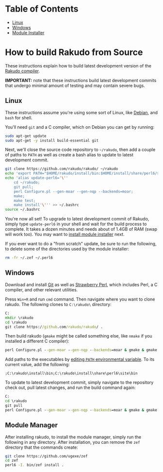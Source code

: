 # Table of Contents

- [Linux](#linux)
- [Windows](#windows)
- [Module Installer](#module-installer)


# How to build Rakudo from Source

These instructions explain how to build latest development version
of the [Rakudo compiler](https://perl6.org/).

**IMPORTANT:** note that these instructions build latest development commits
that undergo minimal amount of testing and may contain severe bugs.

## Linux

These instructions assume you're using some sort of Linux, like
[Debian](https://www.debian.org/), and `bash` for shell.

You'll need `git` and a C compiler, which on Debian you can get by running:

```bash
sudo apt-get update
sudo apt-get -y install build-essential git
```

Next, we'll close the source code repository to `~/rakudo`, then add a couple
of paths to `PATH` as well as create a bash alias to update to latest
development commit.

```bash
git clone https://github.com/rakudo/rakudo/ ~/rakudo
echo 'export PATH="$HOME/rakudo/install/bin:$HOME/install/share/perl6/site/bin:$PATH"' >> ~/.bashrc
echo 'alias update-perl6='\''
    cd ~/rakudo;
    git pull;
    perl Configure.pl --gen-moar --gen-nqp --backends=moar;
    make;
    make test;
    make install'\''' >> ~/.bashrc
source ~/.bashrc
```

You're now all set! To upgrade to latest development commit of Rakudo, simply
type `update-perl6` in your shell and wait for the build process to complete. It takes a dozen minutes and needs about of 1.4GB of RAM (swap will work too).
You may want to [install module installer](#module-installer) next.

If you ever want to do a "from scratch" update, be sure to run the following,
to delete some of the directories used by the module installer:

```bash
rm -fr ~/.zef ~/.perl6
```

## Windows

Download and install [Git](https://git-scm.com/download/win) as well as
[Strawberry Perl](http://strawberryperl.com/), which includes Perl,
a C compiler, and other relevant utilities.

Press `Win+R` and run `cmd` command. Then navigate where you want to clone
rakudo. The following clones to `C:\rakudo\` directory:

```cmd
C:
mkdir \rakudo
cd \rakudo
git clone https://github.com/rakudo/rakudo/ .
```

Then build rakudo (`gmake` might be called something else, like `nmake` if
you installed a different C compiler):

```cmd
perl Configure.pl --gen-moar --gen-nqp --backends=moar & gmake & gmake test & gmake install
```

Add paths to the executables by [editing `PATH` environmental
variable](https://www.google.com/search?q=windows+edit+environmental+variables&ie=utf-8&oe=utf-8). To its current value, add the following:

```
;C:\rakudo\install\bin;C:\rakudo\install\share\perl6\site\bin
```

To update to latest development commit, simply navigate to the repository
check out, pull latest changes, and run the build command again:
```cmd
C:
cd \rakudo
git pull
perl Configure.pl --gen-moar --gen-nqp --backends=moar & gmake & gmake test & gmake install
```

## Module Manager

After installing rakudo, to install the module manager, simply run the
following in any directory. After installation, you can remove the `zef` directory that the commands create:

```bash
git clone https://github.com/ugexe/zef
cd zef
perl6 -I. bin/zef install .
```